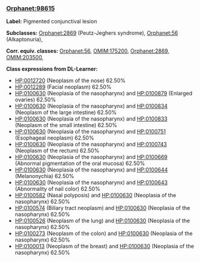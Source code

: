 
### [Orphanet:98615](http://www.orpha.net/ORDO/Orphanet_98615)
**Label:** Pigmented conjunctival lesion

**Subclasses:** [Orphanet:2869](http://www.orpha.net/ORDO/Orphanet_2869) (Peutz-Jeghers syndrome), [Orphanet:56](http://www.orpha.net/ORDO/Orphanet_56) (Alkaptonuria), 

**Corr. equiv. classes:** [Orphanet:56](http://www.orpha.net/ORDO/Orphanet_56), [OMIM:175200](http://purl.obolibrary.org/obo/OMIM_175200), [Orphanet:2869](http://www.orpha.net/ORDO/Orphanet_2869), [OMIM:203500](http://purl.obolibrary.org/obo/OMIM_203500), 

**Class expressions from DL-Learner:**

- [HP:0012720](http://purl.obolibrary.org/obo/HP_0012720) (Neoplasm of the nose) 62.50%
- [HP:0012289](http://purl.obolibrary.org/obo/HP_0012289) (Facial neoplasm) 62.50%
- [HP:0100630](http://purl.obolibrary.org/obo/HP_0100630) (Neoplasia of the nasopharynx) and [HP:0100879](http://purl.obolibrary.org/obo/HP_0100879) (Enlarged ovaries) 62.50%
- [HP:0100630](http://purl.obolibrary.org/obo/HP_0100630) (Neoplasia of the nasopharynx) and [HP:0100834](http://purl.obolibrary.org/obo/HP_0100834) (Neoplasm of the large intestine) 62.50%
- [HP:0100630](http://purl.obolibrary.org/obo/HP_0100630) (Neoplasia of the nasopharynx) and [HP:0100833](http://purl.obolibrary.org/obo/HP_0100833) (Neoplasm of the small intestine) 62.50%
- [HP:0100630](http://purl.obolibrary.org/obo/HP_0100630) (Neoplasia of the nasopharynx) and [HP:0100751](http://purl.obolibrary.org/obo/HP_0100751) (Esophageal neoplasm) 62.50%
- [HP:0100630](http://purl.obolibrary.org/obo/HP_0100630) (Neoplasia of the nasopharynx) and [HP:0100743](http://purl.obolibrary.org/obo/HP_0100743) (Neoplasm of the rectum) 62.50%
- [HP:0100630](http://purl.obolibrary.org/obo/HP_0100630) (Neoplasia of the nasopharynx) and [HP:0100669](http://purl.obolibrary.org/obo/HP_0100669) (Abnormal pigmentation of the oral mucosa) 62.50%
- [HP:0100630](http://purl.obolibrary.org/obo/HP_0100630) (Neoplasia of the nasopharynx) and [HP:0100644](http://purl.obolibrary.org/obo/HP_0100644) (Melanonychia) 62.50%
- [HP:0100630](http://purl.obolibrary.org/obo/HP_0100630) (Neoplasia of the nasopharynx) and [HP:0100643](http://purl.obolibrary.org/obo/HP_0100643) (Abnormality of nail color) 62.50%
- [HP:0100582](http://purl.obolibrary.org/obo/HP_0100582) (Nasal polyposis) and [HP:0100630](http://purl.obolibrary.org/obo/HP_0100630) (Neoplasia of the nasopharynx) 62.50%
- [HP:0100574](http://purl.obolibrary.org/obo/HP_0100574) (Biliary tract neoplasm) and [HP:0100630](http://purl.obolibrary.org/obo/HP_0100630) (Neoplasia of the nasopharynx) 62.50%
- [HP:0100526](http://purl.obolibrary.org/obo/HP_0100526) (Neoplasm of the lung) and [HP:0100630](http://purl.obolibrary.org/obo/HP_0100630) (Neoplasia of the nasopharynx) 62.50%
- [HP:0100273](http://purl.obolibrary.org/obo/HP_0100273) (Neoplasm of the colon) and [HP:0100630](http://purl.obolibrary.org/obo/HP_0100630) (Neoplasia of the nasopharynx) 62.50%
- [HP:0100013](http://purl.obolibrary.org/obo/HP_0100013) (Neoplasm of the breast) and [HP:0100630](http://purl.obolibrary.org/obo/HP_0100630) (Neoplasia of the nasopharynx) 62.50%


